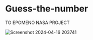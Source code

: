 # Guess-the-number
TO EPOMENO NASA PROJECT









![Screenshot 2024-04-16 203741](https://github.com/Stavrakiskall/Guess-the-number/assets/139778723/b29d99a1-a97b-4e11-8e4f-5d67fc43b9c4)
